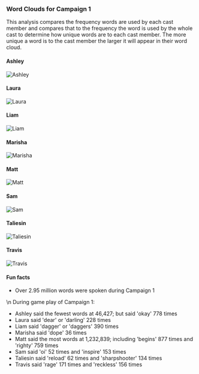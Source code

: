 ### Word Clouds for Campaign 1

This analysis compares the frequency words are used by each cast member and compares that to the frequency the word is used by the whole cast to determine how unique words are to each cast member. The more unique a word is to the cast member the larger it will appear in their word cloud.

#### Ashley
![Ashley](https://github.com/KyleOfCanada/CRDialogue/raw/main/plots/wordClouds/C1/C1ASHLEY.png)

#### Laura
![Laura](https://github.com/KyleOfCanada/CRDialogue/raw/main/plots/wordClouds/C1/C1LAURA.png)

#### Liam
![Liam](https://github.com/KyleOfCanada/CRDialogue/raw/main/plots/wordClouds/C1/C1LIAM.png)

#### Marisha
![Marisha](https://github.com/KyleOfCanada/CRDialogue/raw/main/plots/wordClouds/C1/C1MARISHA.png)

#### Matt
![Matt](https://github.com/KyleOfCanada/CRDialogue/raw/main/plots/wordClouds/C1/C1MATT.png)

#### Sam
![Sam](https://github.com/KyleOfCanada/CRDialogue/raw/main/plots/wordClouds/C1/C1SAM.png)

#### Taliesin
![Taliesin](https://github.com/KyleOfCanada/CRDialogue/raw/main/plots/wordClouds/C1/C1TALIESIN.png)

#### Travis
![Travis](https://github.com/KyleOfCanada/CRDialogue/raw/main/plots/wordClouds/C1/C1TRAVIS.png)

#### Fun facts

* Over 2.95 million words were spoken during Campaign 1


\n During game play of Campaign 1:
* Ashley said the fewest words at 46,427; but said 'okay' 778 times
* Laura said 'dear' or 'darling' 228 times
* Liam said 'dagger' or 'daggers' 390 times
* Marisha said 'dope' 36 times
* Matt said the most words at 1,232,839; including 'begins' 877 times and 'righty' 759 times
* Sam said 'oi' 52 times and 'inspire' 153 times
* Taliesin said 'reload' 62 times and 'sharpshooter' 134 times
* Travis said 'rage' 171 times and 'reckless' 156 times